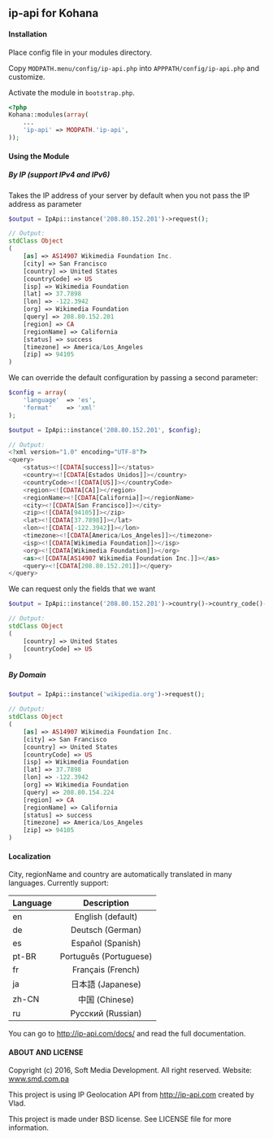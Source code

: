 ## ip-api for Kohana

#### Installation

Place config file in your modules directory.

Copy `MODPATH.menu/config/ip-api.php` into `APPPATH/config/ip-api.php` and customize.

Activate the module in `bootstrap.php`.

```php
<?php
Kohana::modules(array(
	...
	'ip-api' => MODPATH.'ip-api',
));
```
#### Using the Module
##### By IP (support IPv4 and IPv6)
Takes the IP address of your server by default when you not pass the IP address as parameter
```php
$output = IpApi::instance('208.80.152.201')->request();

// Output:
stdClass Object
(
    [as] => AS14907 Wikimedia Foundation Inc.
    [city] => San Francisco
    [country] => United States
    [countryCode] => US
    [isp] => Wikimedia Foundation
    [lat] => 37.7898
    [lon] => -122.3942
    [org] => Wikimedia Foundation
    [query] => 208.80.152.201
    [region] => CA
    [regionName] => California
    [status] => success
    [timezone] => America/Los_Angeles
    [zip] => 94105
)
```
We can override the default configuration by passing a second parameter:
```php
$config = array(
	'language'	=> 'es',
	'format'	=> 'xml'
);

$output = IpApi::instance('208.80.152.201', $config);

// Output:
<?xml version="1.0" encoding="UTF-8"?>
<query>
	<status><![CDATA[success]]></status>
	<country><![CDATA[Estados Unidos]]></country>
	<countryCode><![CDATA[US]]></countryCode>
	<region><![CDATA[CA]]></region>
	<regionName><![CDATA[California]]></regionName>
	<city><![CDATA[San Francisco]]></city>
	<zip><![CDATA[94105]]></zip>
	<lat><![CDATA[37.7898]]></lat>
	<lon><![CDATA[-122.3942]]></lon>
	<timezone><![CDATA[America/Los_Angeles]]></timezone>
	<isp><![CDATA[Wikimedia Foundation]]></isp>
	<org><![CDATA[Wikimedia Foundation]]></org>
	<as><![CDATA[AS14907 Wikimedia Foundation Inc.]]></as>
	<query><![CDATA[208.80.152.201]]></query>
</query>
```
We can request only the fields that we want

```php
$output = IpApi::instance('208.80.152.201')->country()->country_code()->request();

// Output:
stdClass Object
(
    [country] => United States
    [countryCode] => US
)
```
##### By Domain
```php
$output = IpApi::instance('wikipedia.org')->request();

// Output:
stdClass Object
(
    [as] => AS14907 Wikimedia Foundation Inc.
    [city] => San Francisco
    [country] => United States
    [countryCode] => US
    [isp] => Wikimedia Foundation
    [lat] => 37.7898
    [lon] => -122.3942
    [org] => Wikimedia Foundation
    [query] => 208.80.154.224
    [region] => CA
    [regionName] => California
    [status] => success
    [timezone] => America/Los_Angeles
    [zip] => 94105
)
```

#### Localization
City, regionName and country are automatically translated in many languages. Currently support:

| Language      | Description            |
| ------------- |:----------------------:|
| en            | English (default)      |
| de            | Deutsch (German)       |
| es            | Español (Spanish)      |
| pt-BR         | Português (Portuguese) |
| fr            | Français (French)      |
| ja            | 日本語 (Japanese)      |
| zh-CN         | 中国 (Chinese)         |
| ru            | Русский (Russian)      |

You can go to http://ip-api.com/docs/ and read the full documentation.

#### ABOUT AND LICENSE

Copyright (c) 2016, Soft Media Development. All right reserved. Website: www.smd.com.pa

This project is using IP Geolocation API from http://ip-api.com created by Vlad.

This project is made under BSD license. See LICENSE file for more information.
